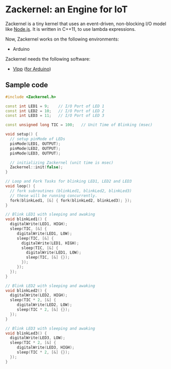 # Zackernel: an Engine for IoT

Zackernel is a tiny kernel that uses an event-driven, non-blocking I/O model like [Node.js](https://github.com/nodejs/node). It is written in C++11, to use lambda expressions.

Now, Zackernel works on the following environments:

* Arduino

Zackernel needs the following software:

* [Vlpp](https://github.com/vczh-libraries/Vlpp) ([for Arduino](https://github.com/marcusrugger/functional-vlpp))

## Sample code

```c++:blink_3leds.cpp
#include <Zackernel.h>

const int LED1 = 9;    // I/O Port of LED 1
const int LED2 = 10;   // I/O Port of LED 2
const int LED3 = 11;   // I/O Port of LED 3

const unsigned long TIC = 100;   // Unit Time of Blinking (msec)

void setup() {
  // setup pinMode of LEDs
  pinMode(LED1, OUTPUT);
  pinMode(LED2, OUTPUT);
  pinMode(LED3, OUTPUT);

  // initializing Zackernel (unit time is msec)
  Zackernel::init(false);
}

// Loop and Fork Tasks for blinking LED1, LED2 and LED3
void loop() {
  // fork subroutines (blinkLed1, blinkLed2, blinkLed3)
  // these will be running concurrently.
  fork(blinkLed1, [&] { fork(blinkLed2, blinkLed3); });
}

// Blink LED1 with sleeping and awaking
void blinkLed1() {
  digitalWrite(LED1, HIGH);
  sleep(TIC, [&] {
     digitalWrite(LED1, LOW);
     sleep(TIC, [&] {
       digitalWrite(LED1, HIGH);
       sleep(TIC, [&] {
         digitalWrite(LED1, LOW);
         sleep(TIC, [&] {});
       });
     });
  });
}

// Blink LED2 with sleeping and awaking
void blinkLed2() {
  digitalWrite(LED2, HIGH);
  sleep(TIC * 2, [&] {
     digitalWrite(LED2, LOW);
     sleep(TIC * 2, [&] {});
  });
}

// Blink LED3 with sleeping and awaking
void blinkLed3() {
  digitalWrite(LED3, LOW);
  sleep(TIC * 2, [&] {
     digitalWrite(LED3, HIGH);
     sleep(TIC * 2, [&] {});
  });
}
```

